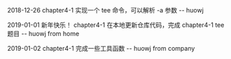 2018-12-26
	chapter4-1 实现一个 tee 命令，可以解析 -a 参数 -- huowj

2019-01-01
	新年快乐！
	chapter4-1 在本地更新仓库代码，完成 chapter4-1 tee 题目 -- huowj from home

2019-01-02
	chapter4-1 完成一些工具函数 -- huowj from company

